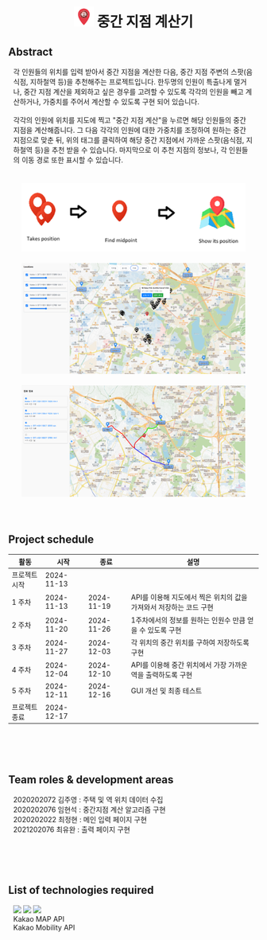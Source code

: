 <div align="center" style = "size:1px;">
<h1 align ="center"> <img src="./images/main_image.png" width="40" alt="Icon"> 중간 지점 계산기 </h1>
</div>

<h2> Abstract </h2>
<p style = "margin:2%"> 
각 인원들의 위치를 입력 받아서 중간 지점을 계산한 다음, 중간 지점 주변의 스팟(음식점, 지하철역 등)을 추천해주는 프로젝트입니다. 한두명의 인원이 특출나게 멀거나, 중간 지점 계산을 제외하고 싶은 경우를 고려할 수 있도록 각각의 인원을 빼고 계산하거나, 가중치를 주어서 계산할 수 있도록 구현 되어 있습니다.<br><br>
각각의 인원에 위치를 지도에 찍고 "중간 지점 계산"을 누르면 해당 인원들의 중간 지점을 계산해줍니다. 그 다음 각각의 인원에 대한 가중치를 조정하여 원하는 중간 지점으로 맞춘 뒤, 위의 태그를 클릭하여 해당 중간 지점에서 가까운 스팟(음식점, 지하철역 등)을 추천 받을 수 있습니다. 마지막으로 이 추천 지점의 정보나, 각 인원들의 이동 경로 또한 표시할 수 있습니다. <br><br>

<div align="center" style = "margin-top:20px;"><img src="./images/abstract_image.png" width="450" alt="overview"></div>
<div align="center" style = "margin-top:20px;"><img src="./images/abstract_image4.png" width="450" alt="overview"></div>
<div align="center" style = "margin-top:20px;"><img src="./images/abstract_image5.png" width="450" alt="overview"></div>
</p>

<h2 style = "margin-top:70px;"> Project schedule </h2>
    
| 활동            | 시작         | 종료         | 설명 |
|----------------|-------------|-------------|------|
| 프로젝트 시작   | 2024-11-13  |             |      |
| 1 주차         | 2024-11-13  | 2024-11-19  | API를 이용해 지도에서 찍은 위치의 값을 가져와서 저장하는 코드 구현 |
| 2 주차         | 2024-11-20  | 2024-11-26  | 1주차에서의 정보를 원하는 인원수 만큼 얻을 수 있도록 구현 |
| 3 주차         | 2024-11-27  | 2024-12-03  | 각 위치의 중간 위치를 구하여 저장하도록 구현 |
| 4 주차         | 2024-12-04  | 2024-12-10  | API를 이용해 중간 위치에서 가장 가까운 역을 출력하도록 구현 |
| 5 주차         | 2024-12-11  | 2024-12-16  | GUI 개선 및 최종 테스트 |
| 프로젝트 종료   | 2024-12-17  |             |      |

<h2 style = "margin-top:100px;"> Team roles & development areas </h2>
<p style = "margin:2%"> 
2020202072 김주영 : 주택 및 역 위치 데이터 수집 <br>
2020202076 임현석 : 중간지점 계산 알고리즘 구현 <br>
2020202022 최정현 : 메인 입력 페이지 구현 <br>
2021202076 최유완 : 출력 페이지 구현<br>
</p>


<h2 style = "margin-top:100px;"> List of technologies required </h2>
<p style = "cfont-size : 90%; margin:2%"> 
<img src="https://img.shields.io/badge/html5-E34F26?style=for-the-badge&logo=html5&logoColor=white">
<img src="https://img.shields.io/badge/css-1572B6?style=for-the-badge&logo=css3&logoColor=white">
<img src="https://img.shields.io/badge/javascript-F7DF1E?style=for-the-badge&logo=javascript&logoColor=white"><br>
Kakao MAP API<br>
Kakao Mobility API<br>
</p>